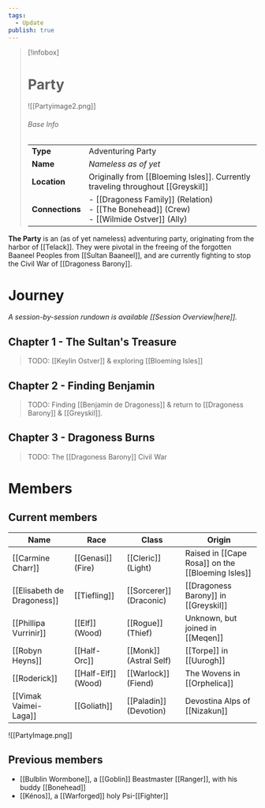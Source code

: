 ```yaml
---
tags:
  - Update
publish: true
---
```

> [!infobox]  
> # Party
> ![[Partyimage2.png]]  
> ###### Base Info
> | | |  
> |---|---|  
> | **Type** | Adventuring Party | 
> | **Name** | *Nameless as of yet* |
> | **Location** | Originally from [[Bloeming Isles]]. Currently traveling throughout [[Greyskil]] |
> | **Connections** | - [[Dragoness Family]] (Relation)<br>- [[The Bonehead]] (Crew)<br>- [[Wilmide Ostver]] (Ally) |

**The Party** is an (as of yet nameless) adventuring party, originating from the harbor of [[Telack]]. They were pivotal in the freeing of the forgotten Baaneel Peoples from [[Sultan Baaneel]], and are currently fighting to stop the Civil War of [[Dragoness Barony]].
# Journey
*A session-by-session rundown is available [[Session Overview|here]].*
## Chapter 1 - The Sultan's Treasure
>TODO: [[Keylin Ostver]] & exploring [[Bloeming Isles]]
## Chapter 2 - Finding Benjamin
>TODO: Finding [[Benjamin de Dragoness]] & return to [[Dragoness Barony]] & [[Greyskil]].
## Chapter 3 - Dragoness Burns
> TODO: The [[Dragoness Barony]] Civil War
# Members
## Current members

| Name                       | Race                | Class                   | Origin                                            |
| -------------------------- | ------------------- | ----------------------- | ------------------------------------------------- |
| [[Carmine Charr]]          | [[Genasi]] (Fire)   | [[Cleric]] (Light)      | Raised in [[Cape Rosa]] on the [[Bloeming Isles]] |
| [[Elisabeth de Dragoness]] | [[Tiefling]]        | [[Sorcerer]] (Draconic) | [[Dragoness Barony]] in [[Greyskil]]              |
| [[Phillipa Vurrinir]]      | [[Elf]] (Wood)      | [[Rogue]] (Thief)       | Unknown, but joined in [[Meqen]]                  |
| [[Robyn Heyns]]            | [[Half-Orc]]        | [[Monk]] (Astral Self)  | [[Torpe]] in [[Uurogh]]                           |
| [[Roderick]]               | [[Half-Elf]] (Wood) | [[Warlock]] (Fiend)     | The Wovens in [[Orphelica]]                       |
| [[Vimak Vaimei-Laga]]      | [[Goliath]]         | [[Paladin]] (Devotion)  | Devostina Alps of [[Nizakun]]                     |
![[PartyImage.png]]
## Previous members
- [[Bulblin Wormbone]], a [[Goblin]] Beastmaster [[Ranger]], with his buddy [[Bonehead]]
- [[Kénos]], a [[Warforged]] holy Psi-[[Fighter]]
